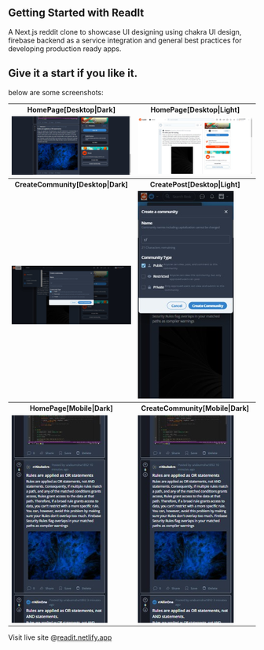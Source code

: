 ## Getting Started with ReadIt

A Next.js reddit clone to showcase UI designing using chakra UI design, firebase backend as a service integration and general best practices for developing production ready apps.

## Give it a start if you like it.

below are some screenshots:

<table>
<tr>
  <th>HomePage[Desktop|Dark]</th>
  <th>HomePage[Desktop|Light]</th>
 </tr>
  <tr>
    <td> <img src="./screenshots/home-desk-dark.png" ></td>
    <td><img src="./screenshots/home-desk-light.png" ></td>
  </tr>
  <tr>
    <th>CreateCommunity[Desktop|Dark]</th>
    <th>CreatePost[Desktop|Light]</th>
  <tr>
    <td> <img src="./screenshots/create-com-desk-dark.png" ></td>
    <td><img src="./screenshots/create-com-mobile-dark.png"></td>
  </tr>
  <tr>
    <th>HomePage[Mobile|Dark]</th>
    <th>CreateCommunity[Mobile|Dark]</th>
  <tr>
    <td> <img src="./screenshots/home-mobile-dark.png" ></td>
    <td><img src="./screenshots/home-mobile-dark.png" ></td>
  </tr>
</table>

Visit live site @[readit.netlify.app](https://readit.netlify.app/)

